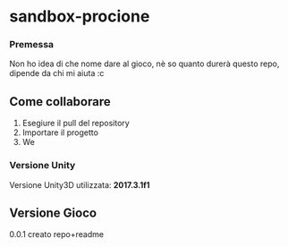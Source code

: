 # sandbox-procione
 
 ### Premessa

 Non ho idea di che nome dare al gioco, nè so quanto durerà questo repo, dipende da chi mi aiuta :c

 ## Come collaborare
 
 1. Esegiure il pull del repository
 2. Importare il progetto
 3. We
 
 ### Versione Unity
 
 Versione Unity3D utilizzata: __2017.3.1f1__
 
 ## Versione Gioco
 
 0.0.1 creato repo+readme

